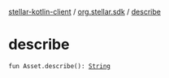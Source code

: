 [stellar-kotlin-client](../index.md) / [org.stellar.sdk](index.md) / [describe](./describe.md)

# describe

`fun Asset.describe(): `[`String`](https://kotlinlang.org/api/latest/jvm/stdlib/kotlin/-string/index.html)